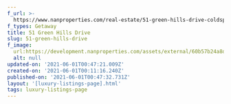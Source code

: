 ```yaml
---
f_url: >-
  https://www.nanproperties.com/real-estate/51-green-hills-drive-coldspring-tx-77331/80707584/109236620
f_types: Getaway
title: 51 Green Hills Drive
slug: 51-green-hills-drive
f_image:
  url:https://development.nanproperties.com/assets/external/60b57b24a8d960777e9e3bad_cropped5.jpeg
  alt: null
updated-on: '2021-06-01T00:47:21.009Z'
created-on: '2021-06-01T00:11:16.240Z'
published-on: '2021-06-01T00:47:32.731Z'
layout: '[luxury-listings-page].html'
tags: luxury-listings-page
---
```



